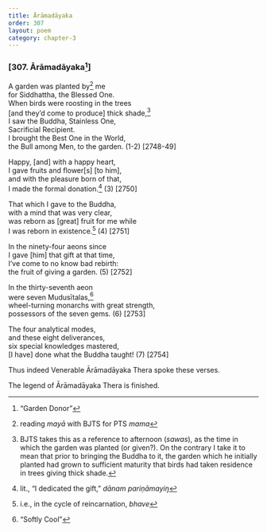 ```yaml
---
title: Ārāmadāyaka
order: 307
layout: poem
category: chapter-3
---
```


### \[307. Ārāmadāyaka[^1]\]

A garden was planted by[^2] me  
for Siddhattha, the Blessed One.  
When birds were roosting in the trees  
\[and they’d come to produce\] thick shade,[^3]  
I saw the Buddha, Stainless One,  
Sacrificial Recipient.  
I brought the Best One in the World,  
the Bull among Men, to the garden. (1-2) \[2748-49\]

Happy, \[and\] with a happy heart,  
I gave fruits and flower\[s\] \[to him\],  
and with the pleasure born of that,  
I made the formal donation.[^4] (3) \[2750\]

That which I gave to the Buddha,  
with a mind that was very clear,  
was reborn as \[great\] fruit for me while  
I was reborn in existence.[^5] (4) \[2751\]

In the ninety-four aeons since  
I gave \[him\] that gift at that time,  
I’ve come to no know bad rebirth:  
the fruit of giving a garden. (5) \[2752\]

In the thirty-seventh aeon  
were seven Mudusītalas,[^6]  
wheel-turning monarchs with great strength,  
possessors of the seven gems. (6) \[2753\]

The four analytical modes,  
and these eight deliverances,  
six special knowledges mastered,  
\[I have\] done what the Buddha taught! (7) \[2754\]

Thus indeed Venerable Ārāmadāyaka Thera spoke these verses.

The legend of Ārāmadāyaka Thera is finished.

[^1]: “Garden Donor”

[^2]: reading *mayā* with BJTS for PTS *mama*

[^3]: BJTS takes this as a reference to afternoon (*sawas*), as the time in which the garden was planted (or given?). On the contrary I take it to mean that prior to bringing the Buddha to it, the garden which he initially planted had grown to sufficient maturity that birds had taken residence in trees giving thick shade.

[^4]: lit., “I dedicated the gift,” *dānam pariṇāmayiŋ*

[^5]: i.e., in the cycle of reincarnation, *bhave*

[^6]: “Softly Cool”
